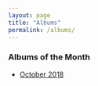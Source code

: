```yaml
---
layout: page
title: "Albums"
permalink: /albums/
---
```


### Albums of the Month

* [October 2018](/albums/october-2018.md)